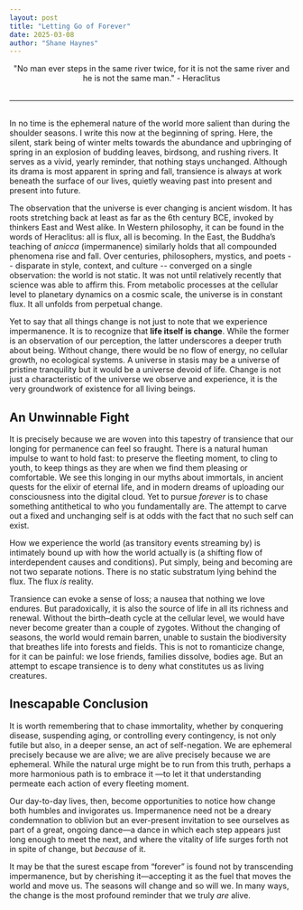 ```yaml
---
layout: post
title: "Letting Go of Forever"
date: 2025-03-08
author: "Shane Haynes"
---
```


<center> "No man ever steps in the same river twice, for it is not the same river and he is not the same man." - Heraclitus </center>
<br>

***

<br>
In no time is the ephemeral nature of the world more salient than during the shoulder seasons. I write this now at the beginning of spring. Here, the silent, stark being of winter melts towards the abundance and upbringing of spring in an explosion of budding leaves, birdsong, and rushing rivers. It serves as a vivid, yearly reminder, that nothing stays unchanged. Although its drama is most apparent in spring and fall, transience is always at work beneath the surface of our lives, quietly weaving past into present and present into future.

The observation that the universe is ever changing is ancient wisdom. It has roots stretching back at least as far as the 6th century BCE, invoked by thinkers East and West alike. In Western philosophy, it can be found in the words of Heraclitus: all is flux, all is becoming. In the East, the Buddha’s teaching of _anicca_ (impermanence) similarly holds that all compounded phenomena rise and fall. Over centuries, philosophers, mystics, and poets -- disparate in style, context, and culture -- converged on a single observation: the world is not static. It was not until relatively recently that science was able to affirm this. From metabolic processes at the cellular level to planetary dynamics on a cosmic scale, the universe is in constant flux. It all unfolds from perpetual change.

Yet to say that all things change is not just to note that we experience impermanence. It is to recognize that **life itself is change**. While the former is an observation of our perception, the latter underscores a deeper truth about being. Without change, there would be no flow of energy, no cellular growth, no ecological systems. A universe in stasis may be a universe of pristine tranquility but it would be a universe devoid of life. Change is not just a characteristic of the universe we observe and experience, it is the very groundwork of existence for all living beings. 

## An Unwinnable Fight 

It is precisely because we are woven into this tapestry of transience that our longing for permanence can feel so fraught. There is a natural human impulse to want to hold fast: to preserve the fleeting moment, to cling to youth, to keep things as they are when we find them pleasing or comfortable. We see this longing in our myths about immortals, in ancient quests for the elixir of eternal life, and in modern dreams of uploading our consciousness into the digital cloud. Yet to pursue *forever* is to chase something antithetical to who you fundamentally are. The attempt to carve out a fixed and unchanging self is at odds with the fact that no such self can exist.

How we experience the world (as transitory events streaming by) is intimately bound up with how the world actually is (a shifting flow of interdependent causes and conditions). Put simply, being and becoming are not two separate notions. There is no static substratum lying behind the flux. The flux _is_ reality.

Transience can evoke a sense of loss; a nausea that nothing we love endures. But paradoxically, it is also the source of life in all its richness and renewal. Without the birth–death cycle at the cellular level, we would have never become greater than a couple of zygotes. Without the changing of seasons, the world would remain barren, unable to sustain the biodiversity that breathes life into forests and fields. This is not to romanticize change, for it can be painful: we lose friends, families dissolve, bodies age. But an attempt to escape transience is to deny what constitutes us as living creatures. 

## Inescapable Conclusion

It is worth remembering that to chase immortality, whether by conquering disease, suspending aging, or controlling every contingency, is not only futile but also, in a deeper sense, an act of self-negation. We are ephemeral precisely because we are alive; we are alive precisely because we are ephemeral. While the natural urge might be to run from this truth, perhaps a more harmonious path is to embrace it —to let it that understanding permeate each action of every fleeting moment.

Our day-to-day lives, then, become opportunities to notice how change both humbles and invigorates us. Impermanence need not be a dreary condemnation to oblivion but an ever-present invitation to see ourselves as part of a great, ongoing dance—a dance in which each step appears just long enough to meet the next, and where the vitality of life surges forth not in spite of change, but _because_ of it.

It may be that the surest escape from “forever” is found not by transcending impermanence, but by cherishing it—accepting it as the fuel that moves the world and move us. The seasons will change and so will we. In many ways, the change is the most profound reminder that we truly _are_ alive.

